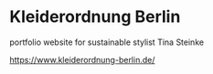 # Kleiderordnung Berlin

portfolio website for sustainable stylist Tina Steinke

https://www.kleiderordnung-berlin.de/
